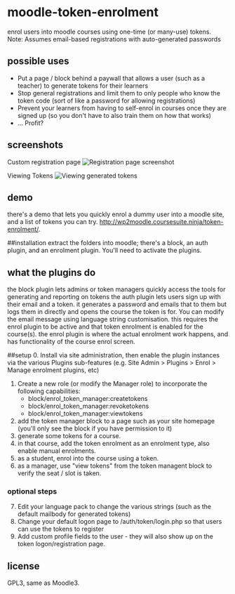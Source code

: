 # moodle-token-enrolment
enrol users into moodle courses using one-time (or many-use) tokens.
Note: Assumes email-based registrations with auto-generated passwords

## possible uses
- Put a page / block behind a paywall that allows a user (such as a teacher) to generate tokens for their learners
- Stop general registrations and limit them to only people who know the token code (sort of like a password for allowing registrations)
- Prevent your learners from having to self-enrol in courses once they are signed up (so you don't have to also train them on how that works)
- ... Profit?

## screenshots

Custom registration page
![Registration page screenshot](http://i.imgur.com/LLXLsWp.png)

Viewing Tokens
![Viewing generated tokens](http://i.imgur.com/almNlUg.png)

## demo
there's a demo that lets you quickly enrol a dummy user into a moodle site, and a list of tokens you can try.
http://wp2moodle.coursesuite.ninja/token-enrolment/.

##installation
extract the folders into moodle; there's a block, an auth plugin, and an enrolment plugin. You'll need to activate the plugins.

## what the plugins do
the block plugin lets admins or token managers quickly access the tools for generating and reporting on tokens
the auth plugin lets users sign up with their email and a token. it generates a password and emails that to them but logs them in directly and opens the course the token is for. You can modify the email message using language string customisation. this requires the enrol plugin to be active and that token enrolment is enabled for the course(s).
the enrol plugin is where the actual enrolment work happens, and has functionality of the course enrol screen.

##setup
0. Install via site administration, then enable the plugin instances via the various Plugins sub-features (e.g. Site Admin > Plugins > Enrol > Manage enrolment plugins, etc)
1. Create a new role (or modify the Manager role) to incorporate the following capabilities:
    * block/enrol_token_manager:createtokens
    * block/enrol_token_manager:revoketokens
    * block/enrol_token_manager:viewtokens
2. add the token manager block to a page such as your site homepage (you'll only see the block if you have permission to it)
3. generate some tokens for a course.
4. in that course, add the token enrolment as an enrolment type, also enable manual enrolments.
5. as a student, enrol into the course using a token.
6. as a manager, use "view tokens" from the token managent block to verify the seat / slot is taken.

### optional steps
7. Edit your language pack to change the various strings (such as the default mailbody for generated tokens)
8. Change your default logon page to /auth/token/login.php so that users can use the tokens to register
9. Add custom profile fields to the user - they will also show up on the token logon/registration page.

## license
GPL3, same as Moodle3.
